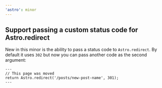 ```yaml
---
'astro': minor
---
```


## Support passing a custom status code for Astro.redirect

New in this minor is the ability to pass a status code to `Astro.redirect`. By default it uses `302` but now you can pass another code as the second argument:

```astro
---
// This page was moved
return Astro.redirect('/posts/new-post-name', 301);
---
```
